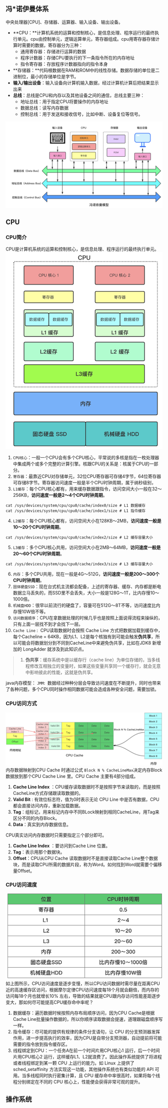 ## 冯*诺伊曼体系
中央处理器[CPU]、存储器、运算器、输入设备、输出设备。

- **CPU：**计算机系统的运算和控制核心，是信息处理、程序运行的最终执行单元。cpu由控制单元，逻辑运算单元，寄存器组成。cpu用寄存器存储计算时需要的数据，寄存器分为三种：
   - 通用寄存器：存储进行运算的数据
   - 程序计数器：存储CPU要执行的下一条指令所在的内存地址
   - 指令寄存器：存放程序计数器指向的指令本身
- **存储器：**代码根数据在RAM和ROM中的线性存储。数据存储的单位是二进制位，最小的存储单位是字节。
- **输入/输出设备**：输入设备向计算机输入数据，经过计算机计算后把结果显示出来
- **总线**：总线是CPU和内存以及其他设备之间的通信，总线主要三种：
   - 地址总线：用于指定CPU将要操作的内存地址
   - 数据总线：读写内存数据
   - 控制总线：用于发送和接收信号，比如中断、设备复位等信号。

![tixi.png](/assets/images/tixi.png)
## CPU
### CPU简介
CPU是计算机系统的运算和控制核心，是信息处理、程序运行的最终执行单元。
![cpu-03.png](/assets/images/cpu-03.png)

1.  `CPU核心`：一般一个CPU会有多个CPU核心，平常说的多核是指在一枚处理器中集成两个或多个完整的计算引擎。核跟CPU的关系是：核属于CPU的一部分。 
2.  `寄存器`：最靠近CPU对存储单元，32位CPU寄存器可存储4字节，64位寄存器可存储8字节。寄存器访问速度一般是半个CPU时钟周期，属于纳秒级别， 
3.  `L1缓存`：每个CPU核心都有，用来缓存数据跟指令，访问空间大小一般在32～256KB，**访问速度一般是2～4个CPU时钟周期**。 
```
cat /sys/devices/system/cpu/cpu0/cache/index0/size # L1 数据缓存
cat /sys/devices/system/cpu/cpu0/cache/index1/size # L1 指令缓存
```

4.  `L2缓存`：每个CPU核心都有，访问空间大小在128KB～2MB，**访问速度一般是10～20个CPU时钟周期**。 
```
cat /sys/devices/system/cpu/cpu0/cache/index2/size # L2 缓存容量大小
```

5.  `L3缓存`：多个CPU核心共用，访问空间大小在2MB～64MB，**访问速度一般是20～60个CPU时钟周期**。 
```
cat /sys/devices/system/cpu/cpu0/cache/index3/size # L3 缓存容量大小
```

6.  `内存`：多个CPU共用，现在一般是4G～512G，**访问速度一般是200～300个CPU时钟周期**。 
7.  `固体硬盘SSD`：现在台式机主流都会配备，上述的寄存器、缓存、内存都是断电数据立马丢失的，而SSD里不会丢失，大小一般是128G～1T，比内存慢10～1000倍。 
8.  `机械盘HDD`：很早以前流行的硬盘了，容量可在512G～8T不等，访问速度比内存慢10W倍不等。 
9.  `访问数据顺序`：CPU在拿数据处理的时候几乎也是按照上面说得流程来操纵的，只有上面一层找不到才会找下一层。 
10.  `Cache Line` :  CPU读取数据时会按照 Cache Line 方式把数据加载到缓存中，每个Cacheline = 64KB，因为L1、L2是每个核独有到可能会触发**伪共享**，所以可能会将数据划分到不同到CacheLine中来避免伪共享，比如在JDK8 新增加的 LongAdder 就涉及到此知识点。 

> 1. **伪共享**：缓存系统中是以缓存行（cache line）为单位存储的，当多线程修改互相独立的变量时，如果这些变量共享同一个缓存行，就会无意中影响彼此的性能，这就是伪共享。


java内存模型： `JMM`:  数据经过种种分层会导致访问速度在不断提升，同时也带来了各种问题，多个CPU同时操作相同数据可能会造成各种安全问题，需要加锁。
### CPU访问方式
![cpu-04.png](/assets/images/cpu-04.png)
内存数据映射到CPU Cache 时通过公式 `Block N % CacheLineMax`决定内存Block数据放到那个CPU Cache Line 里。CPU Cache 主要有4部分组成。

1. **Cache Line Index** ：CPU缓存读取数据时不是按照字节来读取的，而是按照CacheLine方式存储跟读取数据的。
2. **Valid Bit** : 有效位标志符，值为0时表示无论 CPU Line 中是否有数据，CPU 都会直接访问内存，重新加载数据。
3. **Tag**：组标记，用来标记内存中不同BLock映射到相同CacheLine，用Tag来区分不同的内存Block。
4. **Data**：真实到内存数据信息。

CPU真实访问内存数据时只需要指定三个部分即可。

1. **Cache Line Index** ：要访问到Cache Line 位置。
2. **Tag**：表示用那个数据块。
3. **Offset**：CPU从CPU Cache 读取数据时不是直接读取Cache Line整个数据块，而是读取CPU所需的数据片段，称为Word。如何找到Word就需要个偏移量Offset。
### CPU访问速度
![cpu-05.png](/assets/images/cpu-05.png)
如上图所示，CPU访问速度是逐步变慢，所以CPU访问数据时需尽量在距离CPU近的高速缓存区访问，根据摩尔定律CPU访问速度每18个月就会翻倍，而内存的访问每18个月也就增长10% 左右，导致的结果就是CPU跟内存访问性能差距逐步变大，那如何尽可能提高CPU缓存命中率呢？

1. 数据缓存：遍历数据时候按照内存布局顺序访问，因为CPU Cache是根据Cache Line批量操作数据的，所以你顺序读取数据会提速，道理跟磁盘顺序写一样。
2. 指令缓存：尽可能的提供有规律的条件分支语句，让 CPU 的分支预测器发挥作用，进一步提高执行的效率，因为CPU是自带分支预测器，自动提前将可能需要的指令放到指令缓存区。
3. 线程绑定到CPU：一个任务A在前一个时间片用CPU核心1 运行，后一个时间片用CPU核心2 运行，这样缓存L1、L2就浪费了。因此操作系统提供了将进程或者线程绑定到某一颗 CPU 上运行的能力。如 Linux 上提供了 sched_setaffinity 方法实现这一功能，其他操作系统也有类似功能的 API 可用。当多线程同时执行密集计算，且 CPU 缓存命中率很高时，如果将每个线程分别绑定在不同的 CPU 核心上，性能便会获得非常可观的提升。
## 操作系统



